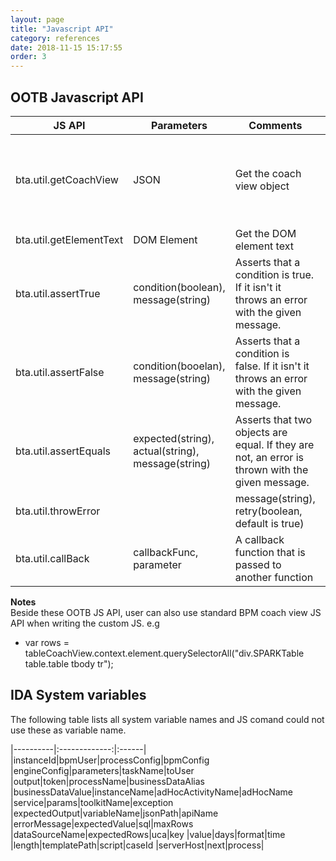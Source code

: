 ```yaml
---
layout: page
title: "Javascript API"
category: references
date: 2018-11-15 15:17:55
order: 3
---
```


## OOTB Javascript API

| JS API |      Parameters    |       Comments            |       Sample            |
|-------------------------|----------------------------------------------------|--------------------------------------------------------------------------------------------------|---------------------------------------------------------------------------------------------------------------------------------------------------------------------------------------------|
| bta.util.getCoachView   | JSON                                               | Get the coach view object                                                                        | var coachView = bta.util.getCoachView({controlId: "Coach Control ID", label: "Coach Label Text", elementId: "The element ID", elementCss: "The element CSS", xpath: "The element xpath" }); |
| bta.util.getElementText | DOM Element                                        | Get the DOM element text                                                                         | var text = bta.util.getElementText(textElement)                                                                                                                                             |
| bta.util.assertTrue     | condition(boolean), message(string)                | Asserts that a condition is true. If it isn't it throws an error with the given message.         | bta.util.assertTrue(true, "The condition is not true!")                                                                                                                                     |
| bta.util.assertFalse    | condition(booelan), message(string)                | Asserts that a condition is false. If it isn't it throws an error with the given message.        | bta.util.assertFalse(false, "The condition is not false!");                                                                                                                                 |
| bta.util.assertEquals   | expected(string), actual(string), message(string)  | Asserts that two objects are equal. If they are not, an error is thrown with the given message.| | bta.util.assertEquals("The expected value", "The actual value", "error message");                                                                                                           |
| bta.util.throwError     | | message(string), retry(boolean, default is true) | Throw error with the given message                                                               | bta.util.throwError("error message", true);                                                                                                                                                 |
| bta.util.callBack       | callbackFunc, parameter                            | A callback function that is passed to another function                                           | return bta.util.callback();return bta.util.callback("sendKey", parameter);                                                                                                                  |          
**Notes**    
Beside these OOTB JS API, user can also use standard BPM coach view JS API when writing the custom JS. e.g 
- var rows = tableCoachView.context.element.querySelectorAll("div.SPARKTable table.table tbody tr");      


## IDA System variables

The following table lists all system variable names and JS comand could not use these as variable name.

|----------|:-------------:|:------|
|instanceId|bpmUser|processConfig|bpmConfig
|engineConfig|parameters|taskName|toUser
|output|token|processName|businessDataAlias
|businessDataValue|instanceName|adHocActivityName|adHocName
|service|params|toolkitName|exception
|expectedOutput|variableName|jsonPath|apiName
|errorMessage|expectedValue|sql|maxRows
|dataSourceName|expectedRows|uca|key
|value|days|format|time
|length|templatePath|script|caseId
|serverHost|next|process|

